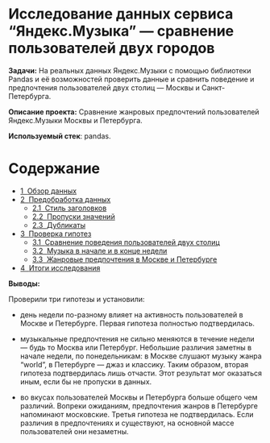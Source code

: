 # Исследование данных сервиса “Яндекс.Музыка” — сравнение пользователей двух городов


**Задачи:** На реальных данных Яндекс.Музыки c помощью библиотеки Pandas и её возможностей проверить данные и сравнить поведение и предпочтения пользователей двух столиц — Москвы и Санкт-Петербурга.

**Описание проекта:** Сравнение жанровых предпочтений пользователей Яндекс.Музыки Москвы и Петербурга.

**Используемый стек**: pandas.

<h1>Содержание<span class="tocSkip"></span></h1>
<div class="toc"><ul class="toc-item"><li><span><a href="#Обзор-данных" data-toc-modified-id="Обзор-данных-1"><span class="toc-item-num">1&nbsp;&nbsp;</span>Обзор данных</a></span></li><li><span><a href="#Предобработка-данных" data-toc-modified-id="Предобработка-данных-2"><span class="toc-item-num">2&nbsp;&nbsp;</span>Предобработка данных</a></span><ul class="toc-item"><li><span><a href="#Стиль-заголовков" data-toc-modified-id="Стиль-заголовков-2.1"><span class="toc-item-num">2.1&nbsp;&nbsp;</span>Стиль заголовков</a></span></li><li><span><a href="#Пропуски-значений" data-toc-modified-id="Пропуски-значений-2.2"><span class="toc-item-num">2.2&nbsp;&nbsp;</span>Пропуски значений</a></span></li><li><span><a href="#Дубликаты" data-toc-modified-id="Дубликаты-2.3"><span class="toc-item-num">2.3&nbsp;&nbsp;</span>Дубликаты</a></span></li></ul></li><li><span><a href="#Проверка-гипотез" data-toc-modified-id="Проверка-гипотез-3"><span class="toc-item-num">3&nbsp;&nbsp;</span>Проверка гипотез</a></span><ul class="toc-item"><li><span><a href="#Сравнение-поведения-пользователей-двух-столиц" data-toc-modified-id="Сравнение-поведения-пользователей-двух-столиц-3.1"><span class="toc-item-num">3.1&nbsp;&nbsp;</span>Сравнение поведения пользователей двух столиц</a></span></li><li><span><a href="#Музыка-в-начале-и-в-конце-недели" data-toc-modified-id="Музыка-в-начале-и-в-конце-недели-3.2"><span class="toc-item-num">3.2&nbsp;&nbsp;</span>Музыка в начале и в конце недели</a></span></li><li><span><a href="#Жанровые-предпочтения-в-Москве-и-Петербурге" data-toc-modified-id="Жанровые-предпочтения-в-Москве-и-Петербурге-3.3"><span class="toc-item-num">3.3&nbsp;&nbsp;</span>Жанровые предпочтения в Москве и Петербурге</a></span></li></ul></li><li><span><a href="#Итоги-исследования" data-toc-modified-id="Итоги-исследования-4"><span class="toc-item-num">4&nbsp;&nbsp;</span>Итоги исследования</a></span></li></ul></div>


**Выводы:**

Проверили три гипотезы и установили:

- день недели по-разному влияет на активность пользователей в Москве и Петербурге. Первая гипотеза полностью подтвердилась.

- музыкальные предпочтения не сильно меняются в течение недели — будь то Москва или Петербург. Небольшие различия заметны в начале недели, по понедельникам:
в Москве слушают музыку жанра “world”, в Петербурге — джаз и классику. Таким образом, вторая гипотеза подтвердилась лишь отчасти. Этот результат мог оказаться иным, если бы не пропуски в данных.

- во вкусах пользователей Москвы и Петербурга больше общего чем различий. Вопреки ожиданиям, предпочтения жанров в Петербурге напоминают московские. Третья гипотеза не подтвердилась. Если различия в предпочтениях и существуют, на основной массе пользователей они незаметны.




